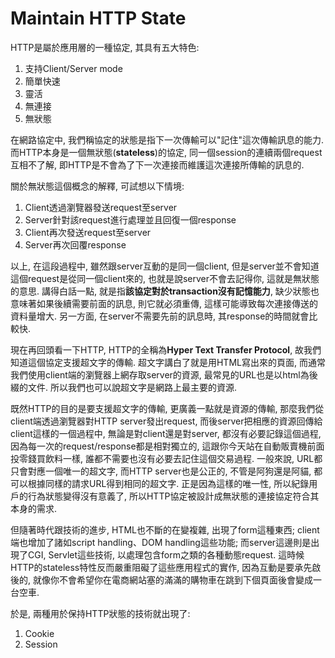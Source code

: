 # Maintain HTTP State

HTTP是屬於應用層的一種協定, 其具有五大特色:

1. 支持Client/Server mode
2. 簡單快速
3. 靈活
4. 無連接
5. 無狀態

在網路協定中, 我們稱協定的狀態是指下一次傳輸可以"記住"這次傳輸訊息的能力. 而HTTP本身是一個無狀態\(**stateless**\)的協定, 同一個session的連續兩個request互相不了解, 即HTTP是不會為了下一次連接而維護這次連接所傳輸的訊息的.

關於無狀態這個概念的解釋, 可試想以下情境:

1. Client透過瀏覽器發送request至server
2. Server針對該request進行處理並且回復一個response
3. Client再次發送request至server
4. Server再次回覆response

以上, 在這段過程中, 雖然跟server互動的是同一個client, 但是server並不會知道這個request是從同一個client來的, 也就是說server不會去記得你, 這就是無狀態的意思. 講得白話一點, 就是指**該協定對於transaction沒有記憶能力**, 缺少狀態也意味著如果後續需要前面的訊息, 則它就必須重傳, 這樣可能導致每次連接傳送的資料量增大. 另一方面, 在server不需要先前的訊息時, 其response的時間就會比較快.

現在再回頭看一下HTTP, HTTP的全稱為**Hyper Text Transfer Protocol**, 故我們知道這個協定支援超文字的傳輸. 超文字講白了就是用HTML寫出來的頁面, 而通常我們使用client端的瀏覽器上網存取server的資源, 最常見的URL也是以html為後綴的文件. 所以我們也可以說超文字是網路上最主要的資源.

既然HTTP的目的是要支援超文字的傳輸, 更廣義一點就是資源的傳輸, 那麼我們從client端透過瀏覽器對HTTP server發出request, 而後server把相應的資源回傳給client這樣的一個過程中, 無論是對client還是對server, 都沒有必要記錄這個過程, 因為每一次的request/response都是相對獨立的, 這跟你今天站在自動販賣機前面投零錢買飲料一樣, 誰都不需要也沒有必要去記住這個交易過程. 一般來說, URL都只會對應一個唯一的超文字, 而HTTP server也是公正的, 不管是阿狗還是阿貓, 都可以根據同樣的請求URL得到相同的超文字. 正是因為這樣的唯一性, 所以紀錄用戶的行為狀態變得沒有意義了, 所以HTTP協定被設計成無狀態的連接協定符合其本身的需求.

但隨著時代跟技術的進步, HTML也不斷的在變複雜, 出現了form這種東西; client端也增加了諸如script handling、DOM handling這些功能; 而server這邊則是出現了CGI, Servlet這些技術, 以處理包含form之類的各種動態request. 這時候HTTP的stateless特性反而嚴重阻礙了這些應用程式的實作, 因為互動是要承先啟後的, 就像你不會希望你在電商網站塞的滿滿的購物車在跳到下個頁面後會變成一台空車.

於是, 兩種用於保持HTTP狀態的技術就出現了:

1. Cookie
2. Session



